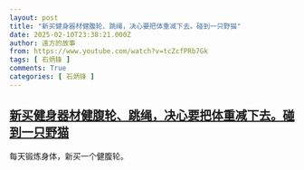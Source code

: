 ```yaml
---
layout: post
title: "新买健身器材健腹轮、跳绳，决心要把体重减下去。碰到一只野猫"
date: 2025-02-10T23:38:21.000Z
author: 遠方的故事
from: https://www.youtube.com/watch?v=tcZcfPRb7Gk
tags: [ 石炳锋 ]
comments: True
categories: [ 石炳锋 ]
---
```

<!--1739230701000-->
[新买健身器材健腹轮、跳绳，决心要把体重减下去。碰到一只野猫](https://www.youtube.com/watch?v=tcZcfPRb7Gk)
------

<div>
每天锻炼身体，新买一个健腹轮。
</div>
